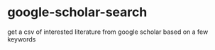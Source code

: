 # google-scholar-search
get a csv of interested literature from google scholar based on a few keywords
